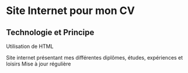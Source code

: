 # Site Internet pour mon CV

## Technologie et Principe

Utilisation de HTML

Site internet présentant mes différentes diplômes, études, expériences et loisirs 
Mise à jour régulière
